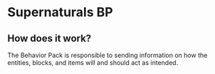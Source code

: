 # Supernaturals BP

## How does it work?
The Behavior Pack is responsible to sending information on how the entities, blocks, and items will and should act as intended.
